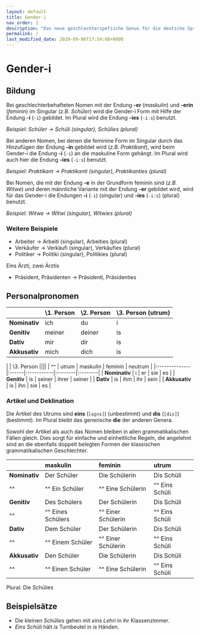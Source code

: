 ```yaml
---
layout: default
title: Gender-i
nav_order: 1
description: "Das neue geschlechterspefische Genus für die deutsche Sprache"
permalink: /
last_modified_date: 2020-09-06T17:54:08+0000
---
```

# Gender-i

## Bildung

Bei geschlechterbehafteten Nomen mit der Endung **-er** (*maskulin*) und **-erin** (*feminin*) im Singular (*z.B. Schüler*) wird die Gender-i Form mit Hilfe der Endung **-i** (`-i`) gebildet. Im Plural wird die Endung **-ies** (`-iːs`) benutzt. 

*Beispiel: Schüler -> Schüli (singular), Schülies (plural)*

Bei anderen Nomen, bei denen die feminine Form im Singular durch das Hinzufügen der Endung **-in** gebildet wird (*z.B. Praktikant*), wird beim Gender-i die Endung **-i** (`-i`) an die maskuline Form gehängt. Im Plural wird auch hier die Endung **-ies** (`-iːs`) benutzt. 

*Beispiel: Praktikant -> Praktikanti (singular), Praktikanties (plural)*

Bei Nomen, die mit der Endung **-e** in der Grundform feminin sind (*z.B. Witwe*) und deren männliche Variante mit der Endung **-er** gebildet wird, wird für das Gender-i die Endungen **-i** (`-i`) (singular) und **-ies** (`-iːs`) (plural) benutzt.

*Beispiel: Witwe -> Witwi (singular), Witwies (plural)*

### Weitere Beispiele

- Arbeiter -> Arbeiti (singular), Arbeities (plural)
- Verkäufer -> Verkäufi (singular), Verkäufies (plural)
- Politiker -> Politiki (singular), Politikies (plural)

Eins Ärzti, zwei Ärztis
- Präsident, Präsidenten -> Präsidenti, Präsidenties

## Personalpronomen

|               | \1. Person | \2. Person | \3. Person (utrum) |
|:--------------|:-----------|:-----------|:-----------|
| **Nominativ** | ich        | du         | i          |
| **Genitiv**   | meiner     | deiner     | is         |
| **Dativ**     | mir        | dir        | is         |
| **Akkusativ** | mich       | dich       | is         |

|               | \3. Person                          ||||
| ^^            | utrum | maskulin   | feminin | neutrum |
|:--------------|:------|:-----------|:--------|:--------|
| **Nominativ** | i     | er         | sie     | es      |
| **Genitiv**   | is    | seiner     | ihrer   | seiner  |
| **Dativ**     | is    | ihm        | ihr     | sein    |
| **Akkusativ** | is    | ihn        | sie     | es      |

### Artikel und Deklination

Die Artikel des Utrums sind **eins** (`[aɪ̯ns]`) (unbestimmt) und **dis** (`[dis]`) (bestimmt). Im Plural bleibt das generische **die** der anderen Genera.

Sowohl der Artikel als auch das Nomen bleiben in allen grammatikalischen Fällen gleich. Dies sorgt für einfache und einheitliche Regeln, die angelehnt sind an die ebenfalls doppelt belegten Formen der klassischen grammatikalischen Geschlechter.

|               | maskulin          | feminin         | utrum      |
|:--------------|:------------------|:----------------|:-----------|
| **Nominativ** | Der Schüler       | Die Schülerin   | Dis Schüli |
| ^^            | ^^ Ein Schüler    | ^^ Eine Schülerin   | ^^ Eins Schüli |
| **Genitiv**   | Des Schülers      | Der Schülerin   | Dis Schüli |
| ^^            | ^^ Eines Schülers | ^^ Einer Schülerin   | ^^ Eins Schüli |
| **Dativ**     | Dem Schüler       | Der Schülerin   | Dis Schüli |
| ^^            | ^^ Einem Schüler  | ^^ Einer Schülerin   | ^^ Eins Schüli |
| **Akkusativ** | Den Schüler       | Die Schülerin   | Dis Schüli |
| ^^            | ^^ Einen Schüler  | ^^ Eine Schülerin   | ^^ Eins Schüli |

Plural: Die Schülies

## Beispielsätze

- Die kleinen *Schülies* gehen mit *eins Lehri* in ihr Klassenzimmer. 
- *Eins Schüli* hält *is* Turnbeutel in *is* Händen.